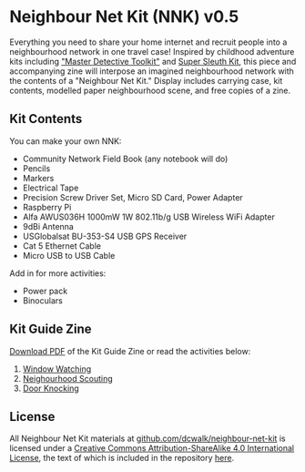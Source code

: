 # Neighbour Net Kit (NNK) v0.5

Everything you need to share your home internet and recruit people into a neighbourhood network in one travel case! Inspired by childhood adventure kits including ["Master Detective Toolkit"](http://thamesandkosmos.com/images/stories/virtuemart/product/630912_masterdetective_hi_rgb.jpg) and [Super Sleuth Kit](https://www.alexbrands.com/product/pretend-play/super-sleuth-kit-2/), this piece and accompanying zine will interpose an imagined neighbourhood network with the contents of a "Neighbour Net Kit." Display includes carrying case, kit contents, modelled paper neighbourhood scene, and free copies of a zine.

## Kit Contents

You can make your own NNK:

- Community Network Field Book (any notebook will do)
- Pencils
- Markers
- Electrical Tape
- Precision Screw Driver Set, Micro SD Card, Power Adapter
- Raspberry Pi
- Alfa AWUS036H 1000mW 1W 802.11b/g USB Wireless WiFi Adapter
- 9dBi Antenna
- USGlobalsat BU-353-S4 USB GPS Receiver
- Cat 5 Ethernet Cable
- Micro USB to USB Cable

Add in for more activities:
- Power pack
- Binoculars

## Kit Guide Zine

[Download PDF]() of the Kit Guide Zine or read the activities below:

1. [Window Watching](./activities/window-watching.md)
1. [Neighourhood Scouting](./activities/neighbourhood-scouting.md)
1. [Door Knocking](./activities/door-knocking.md)

## License

All <span xmlns:dct="http://purl.org/dc/terms/" property="dct:title">Neighbour Net Kit</span> materials at <a xmlns:cc="http://creativecommons.org/ns#" href="https://github.com/dcwalk/neighbour-net-kit" property="cc:attributionName" rel="cc:attributionURL">github.com/dcwalk/neighbour-net-kit</a> is licensed under a <a rel="license" href="http://creativecommons.org/licenses/by-sa/4.0/">Creative Commons Attribution-ShareAlike 4.0 International License</a>, the text of which is included in the repository [here](./LICENSE).
